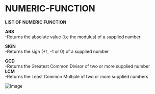 # NUMERIC-FUNCTION
<b>LIST OF NUMERIC FUNCTION</b><br>

<b>ABS</b><br>
-Returns the absolute value (i.e the modulus) of a supplied number<br>

<b>SIGN</b><br>
-Returns the sign (+1, -1 or 0) of a supplied number<br>

<b>GCD</b><br>
-Returns the Greatest Common Divisor of two or more supplied number<br
                                                                     >
<b>LCM</b><br>
-Returns the Least Common Multiple of two or more supplied numbers

![image](https://github.com/DMBysnGnzls/NUMERIC-FUNCTION/assets/143982031/9bd2cc17-2118-43eb-b06c-eb19a4b0aaa9)

